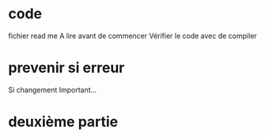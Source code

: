 # code
fichier read me
A lire avant de commencer
Vérifier le code avec de compiler
# prevenir si erreur
Si changement
Important...
# deuxième partie
